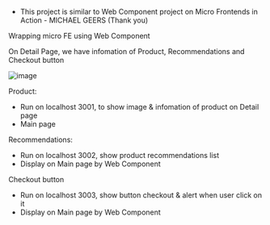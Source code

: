 - This project is similar to Web Component project on Micro Frontends in Action - MICHAEL GEERS
  (Thank you)

Wrapping micro FE using Web Component

On Detail Page, we have infomation of Product, Recommendations and Checkout button

![image](https://user-images.githubusercontent.com/59736798/146935039-27dea1f7-6117-4f55-abbe-1139ae93b198.png)

Product:

- Run on localhost 3001, to show image & infomation of product on Detail page
- Main page

Recommendations:

- Run on localhost 3002, show product recommendations list
- Display on Main page by Web Component

Checkout button

- Run on localhost 3003, show button checkout & alert when user click on it
- Display on Main page by Web Component
